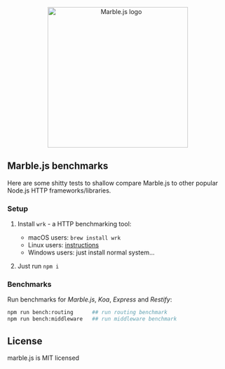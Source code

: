 <p align="center">
  <a href="http://marblejs.com">
    <img src="https://github.com/marblejs/marble/blob/master/assets/logo.png?raw=true" width="320" alt="Marble.js logo"/>
  </a>
</p>

## Marble.js benchmarks

Here are some shitty tests to shallow compare Marble.js to other popular Node.js HTTP frameworks/libraries.

### Setup

1. Install `wrk` - a HTTP benchmarking tool:
    - macOS users: `brew install wrk`
    - Linux users: [instructions](https://github.com/wg/wrk/wiki/Installing-Wrk-on-Linux)
    - Windows users: just install normal system...

2. Just run `npm i`

### Benchmarks

Run benchmarks for *Marble.js*, *Koa*, *Express* and *Restify*:
```bash
npm run bench:routing      ## run routing benchmark
npm run bench:middleware   ## run middleware benchmark
```

## License

marble.js is MIT licensed
